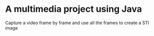 # A multimedia project using Java 
Capture a video frame by frame and use all the frames to create a STI image
